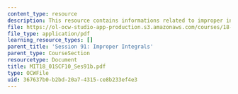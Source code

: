 ```yaml
---
content_type: resource
description: This resource contains informations related to improper integrals.
file: https://ol-ocw-studio-app-production.s3.amazonaws.com/courses/18-01sc-single-variable-calculus-fall-2010/367637b0b2bd20a74315ce8b233ef4e3_MIT18_01SCF10_Ses91b.pdf
file_type: application/pdf
learning_resource_types: []
parent_title: 'Session 91: Improper Integrals'
parent_type: CourseSection
resourcetype: Document
title: MIT18_01SCF10_Ses91b.pdf
type: OCWFile
uid: 367637b0-b2bd-20a7-4315-ce8b233ef4e3
---
```

